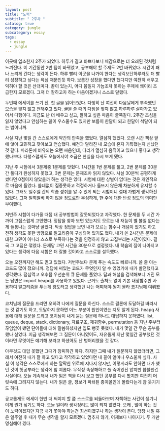 ```yaml
---
layout: post
title: "노력"
subtitle: " 2주차 "
catalog: true
category: jungle
subcategory: essay
tags:
  - essay
  - jungle
---
```


이곳에 입소한지 2주가 되었다. 하루가 길고 바쁘다보니 체감으로는 더 오래된 것처럼 느껴진다. 이 기간동안 2번 팀이 바뀌었고, 공부해야 할 주제도 2번 바뀌었다. 시간이 꽤나 느리게 간다는 생각이 든다. 하루 빨리 이곳을 나가야 한다는 생각보단하루라도 더 빨리 성장하고 싶다는 욕심 때문인듯 하다. 보름간 성장을 했다면 했다지만 여전히 배우고 익혀야 할 것은 산더미다. 끝이 있는지, 어디 쯤일지 가늠조차 못하는 주제에 왜이리 조급한지 모르겠다. 그저 더 잘하고자 하는 마음이겠거니 스스로 달랬다.

두번째 에세이를 쓰기 전, 첫 글을 읽어보았다. 다행히 난 여전히 다음날에게 부족했던 모습을 잊지 않고 전해주고 있다. 글을 쓸 때의 다짐을 잊지 않고 하루하루 살아가고 있어서 다행이다. 지금도 난 더 배우고 싶고, 잘하고 싶은 마음이 굴뚝같다. 2주간 초심을 잃지 않았다고 안심하는 꼴이 우스울수도 있지만 보름이 한달이 되고 한달이 석달이 되는 법이니까.

사실 지난 몇일 간 스스로에게 약간의 만족을 했었다. 열심히 했었다. 오랜 시간 책상 앞에 앉아 고민하고 찾아보고 연습했다. 예전과 달라진 내 모습에 혼자 기특했는지 신났던것 같다. 마라톤에 비유되는 오랜 싸움인데, 다리가 열심히 움직이고 있으니 좋다고 생각했나보다. 다행스럽게도 오늘에서야 조금은 현실을 다시 보게 됐다.

지난 주 시험에서 3문제중 1문제를 맞혔다. 1시간을 1번 문제를 풀고, 2번 문제를 30분간 풀다가 완성하지 못했고, 3번 문제는 문제조차 읽지 않았다. 사실 30분씩 공평하게 썼다면 0점이지 않았을까 하는 생각은 있다. 시험에 대한 상벌이 없다는 것은 개인적으로 마음에 들었다. 쓸데없이 집중못하고 걱정하거나 들뜨지 않은채 차분하게 유지할 수 있다. 그래도 일주일 간의 학습 성취를 알 수 있게 되는 시험이니 절대 가볍게 생각하진 않았다. 그저 일희일비 하지 않을 정도로만 무심하게, 한 주에 대한 반성 정도의 의미만 부여했다.

저번주 시험이 다가올 때쯤 내 공부방법이 잘못되었다고 자각했다. 한 문제를 두 시간 가까이 고집스럽게 고민했다. 정답을 찾아 보면 있는지도 모르는 내 재능이 별 볼일 없다는게 들통나는 것마냥 굴었다. 막상 정답을 보면 내가 모르는 함수나 개념이 있기도 하고 전혀 생각도 못한 방향으로 알고리즘이 구성되어 있기도 했다. 내가 쓴 2시간은 문제에 대한 고민이 아니라 스스로 부족하다는 것을 인정하지 않고 고집부리는 시간이였다. 결국 그 고집은 꺾였다. 문제당 고민 시간을 30분으로 설정했다. 내 학습의 질이 나아지고 있다는 생각에 다음 시험은 더 잘볼 것이라고 스스로를 설득했다.

오늘 오전까지만 해도 믿고 있었다. 저번주보다 문제 푸는 속도도 빠르니까. 쓸 줄 아는 코드도 많아 졌으니까. 정답에 써있는 코드가 무엇인지 알 수 있었기에 내가 발전했다고 생각했다. 점심먹고 오후쯤 우선순위 큐 문제를 풀었다. 답과 해설을 검색해보니 거진 모든 답변은 import heapq를 사용하고 있었다. 근거도 출처도 없이 기본 내장함수만 사용하여 알고리즘을 푸는게 왕도라고 생각했던 나는 어찌해야 될지 몰라 코치님께 여쭤봤다.

코치님께 질문을 드리면 오히려 나에게 질문을 하신다. 스스로 결론에 도달하길 바라시는 것 같기도 하고, 도달하지 못하면 어느 부분이 원인이였는 지도 알게 된다. heapq 사용에 대해 질문을 드리고 코치님이 내게 묻는 질문에 하나도 대답하지 못하였다. list, queue, deque, stack, dictionary, 자료구조, 재귀함수, permutation 등 지난 주부터 끊임없이 봤던 단어들에 대해 말씀하셨지만 입도 뻥끗 못했다. 내가 몇일 간 무슨 공부를 했나 싶었다. 지금 생각해보면 그 질문이 아니였어도, 자유롭게 지난 몇일간 공부했던 것이라면 무엇이든 얘기해 보라고 하셨어도 난 벙어리였을 것 같다.

아무것도 대답 못했던 그때가 창피하긴 하다. 하지만 그때 내가 질문하지 않았더라면, 그래서 여전히 내가 잘 하고 있다고 착각하고 있었다면 내 꼴이 얼마나 우스울까 싶다. 사실 이 생각은 스스로에게 하는 얄팍한 위로에 지나지 않지만, 이렇게라도 안하면 내가 했던 것이 헛공부라는 생각에 참 괴롭다. 무작정 속상해하고 풀 죽어있진 않지만 씁쓸한건 사실이다. 오늘 계속해서 내가 읽은 책을 다시 보고 했던 공부를 다시 봤지만 여전히 머릿속에 그려지지 않는다. 내가 읽은 글, 정보가 파쇄된 종이꼴인데 몰랐다는게 참 웃기기도 하다.

공교롭게도 에세이 한번 더 써야지 할 쯤 스스로를 되돌아보며 자책하는 사건이 생기니 이게 뭔가 싶기도 하다. 오늘 일이라 생각정리도 많이 되지 않았다. 오래 , 많이 하는 것이 노력이겠지만 지금 내가 쫓아야 하는건 최선이겠구나 하는 생각이 든다. 당장 내일 혹은 일주일 후 내가 무슨 생각을 할지 모르겠다. 멈추지 않기, 어제보다 나아지기. 두 개만 명심해야 겠다.
